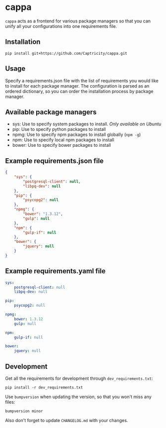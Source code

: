 cappa
=====

`cappa` acts as a frontend for various package managers so that you can unify all your configurations into one requirements file.

Installation
------------

`pip install git+https://github.com/Captricity/cappa.git`

Usage
-----

Specify a requirements.json file with the list of requirements you would like to install for each package manager. The configuration is parsed as an ordered dictionary, so you can order the installation process by package manager.

Available package managers
--------------------------

- sys: Use to specify system packages to install. *Only available on Ubuntu*
- pip: Use to specify python packages to install
- npmg: Use to specify npm packages to install globally (`npm -g`)
- npm: Use to specify local npm packages to install
- bower: Use to specify bower packages to install

Example requirements.json file
------------------------------

```json
{
    "sys": {
        "postgresql-client": null,
        "libpq-dev": null
    },
    "pip": {
        "psycopg2": null
    },
    "npmg": {
        "bower": "1.3.12",
        "gulp": null
    },
    "npm": {
        "gulp-if": null
    },
    "bower": {
        "jquery": null
    }
}
```

Example requirements.yaml file
------------------------------
```yaml
sys:
    postgresql-client: null
    libpq-dev: null

pip:
    psycopg2: null

npmg:
    bower: 1.3.12
    gulp: null

npm:
    gulp-if: null

bower:
    jquery: null
```

Development
-----------

Get all the requirements for development through `dev_requirements.txt`:

    pip install -r dev_requirements.txt


Use `bumpversion` when updating the version, so that you won't miss any files:

    bumpversion minor

Also don't forget to update `CHANGELOG.md` with your changes.
